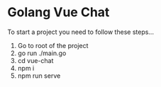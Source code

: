 # Golang Vue Chat

To start a project you need to follow these steps...

1. Go to root of the project
1. go run ./main.go
2. cd vue-chat
3. npm i
4. npm run serve
